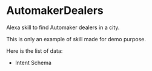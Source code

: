 # AutomakerDealers
Alexa skill to find Automaker dealers in a city.

This is only an example of skill made for demo purpose.

Here is the list of data:

- Intent Schema

